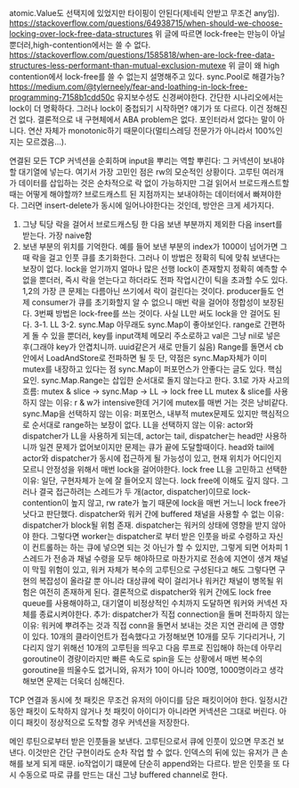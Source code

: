 atomic.Value도 선택지에 있었지만 타이핑이 안된다(제네릭 안받고 무조건 any임).
https://stackoverflow.com/questions/64938715/when-should-we-choose-locking-over-lock-free-data-structures
위 글에 따르면 lock-free는 만능이 아닐뿐더러,high-contention에서는 쓸 수 없다.
https://stackoverflow.com/questions/1585818/when-are-lock-free-data-structures-less-performant-than-mutual-exclusion-mutexe
위 글이 왜 high contention에서 lock-free를 쓸 수 없는지 설명해주고 있다. sync.Pool로 해결가능?
https://medium.com/@tylerneely/fear-and-loathing-in-lock-free-programming-7158b1cdd50c
유지보수성도 신경써야한다. 간단한 시나리오에서는 lock이 더 명확하다. 그러나 lock이 중첩되기 시작하면? 얘기가 또 다르다. 이건 정해진 건 없다.
결론적으로 내 구현체에서 ABA problem은 없다. 포인터라서 없다는 말이 아니다. 연산 자체가 monotonic하기 때문이다(멀티스레딩 전문가가 아니라서 100%인지는 모르겠음...).


연결된 모든 TCP 커넥션을 순회하며 input을 뿌리는 역할
뿌린다: 그 커넥션이 보내야 할 대기열에 넣는다.
여기서 가장 고민인 점은 rw의 모순적인 상황이다.
고루틴 여러개가 데이터를 삽입하는 것은 순차적으로 락 없이 가능하지만
그걸 읽어서 브로드캐스트할 때는 어떻게 해야할까?
브로드캐스트 된 지점까지는 보내야하는 데이터에서 빠져야한다.
그러면 insert-delete가 동시에 일어나야한다는 것인데, 방안은 크게 세가지다.
1. 그냥 틱당 락을 걸어서 브로드캐스팅 한 다음 보낸 부분까지 제외한 다음 insert를 받는다. 가장 naive함
2. 보낸 부분의 위치를 기억한다. 예를 들어 보낸 부분의 index가 1000이 넘어가면 그때 락을 걸고 인풋 큐를 초기화한다. 그러나 이 방법은 정확히 틱에 맞춰 보낸다는 보장이 없다.
lock을 얻기까지 얼마나 많은 선행 lock이 존재할지 정확히 예측할 수 없을 뿐더러, 즉시 락을 얻는다고 하더라도 전파 작업시간이 틱을 초과할 수도 있다.
1,2의 가장 큰 문제는 다름아닌 쓰기에서 락이 걸린다는 것이다. producer들도 언제 consumer가 큐를 초기화할지 알 수 없으니 매번 락을 걸어야 정합성이 보장된다.
3번째 방법은 lock-free를 쓰는 것이다. 사실 LL만 써도 lock을 안 걸어도 된다.
3-1. LL
3-2. sync.Map
아무래도 sync.Map이 좋아보인다. range로 간편하게 돌 수 있을 뿐더러, key를 input객체 메모리 주소로하고 val은 그냥 nil로 넣은 후(그래야 key가 안겹치니까. uuid같은거 새로 만들기 싫음)
Range를 돌면서 cb안에서 LoadAndStore로 전파하면 될 듯
단, 약점은 sync.Map자체가 이미 mutex를 내장하고 있다는 점
sync.Map이 퍼포먼스가 안좋다는 글도 있다.
핵심 요인. sync.Map.Range는 삽입한 순서대로 돌지 않는다고 한다.
3.1로 가자
사고의 흐름: mutex & slice -> sync.Map -> LL -> lock free LL
mutex & slice를 사용하지 않는 이유: r & w가 intensive한데 거기에 mutex를 매번 거는 것은 낭비같다.
sync.Map을 선택하지 않는 이유: 퍼포먼스, 내부적 mutex문제도 있지만 핵심적으로 순서대로 range하는 보장이 없다.
LL을 선택하지 않는 이유: actor와 dispatcher가 LL을 사용하게 되는데, actor는 tail, dispatcher는 head만 사용하니까 일견 문제가 없어보이지만
문제는 큐가 끝에 도달할때이다. head와 tail에 actor와 dispatcher가 동시에 접근하게 될 가능성이 있고, 현재 위치가 어디인지 모르니 안정성을 위해서 매번 lock을 걸어야한다.
lock free LL을 고민하고 선택한 이유: 일단, 구현자체가 눈에 잘 들어오지 않는다. lock free에 이해도 깊지 않다.
그러나 결국 접근하려는 스레드가 두 개(actor, dispatcher)이므로 lock-contention이 높지 않고, rw rate가 높기 때문에 lock을 매번 거느니 lock free가 낫다고 판단했다.
dispatcher와 워커 간에 buffered 채널을 사용할 수 없는 이유: dispatcher가 block될 위험 존재. dispatcher는 워커의 상태에 영향을 받지 않아야 한다.
그렇다면 worker는 dispatcher로 부터 받은 인풋을 바로 수령하고 자신이 컨트롤하는 하는 큐에 넣으면 되는 것 아닌가 할 수 있지만,
그렇게 되면 어차피 1스레드가 전송과 채널 수령을 모두 해야하므로 마찬가지로 전송에 지연이 생겨 채널이 막힐 위험이 있고,
워커 자체가 복수의 고루틴으로 구성된다고 해도 그렇다면 구현의 복잡성이 올라갈 뿐 아니라 대상큐에 락이 걸리거나 워커간 채널이 병목될 위험은 여전히 존재하게 된다.
결론적으로 dispatcher와 워커 간에도 lock free queue를 사용해야하고, 대기열이 비정상적인 수치까지 도달하면 워커와 커넥션 자체를 종료시켜야한다.
추가: dispatcher가 직접 connection을 돌며 전파하지 않는이유: 워커에 뿌려주는 것과 직접 conn을 돌면서 보내는 것은 지연 관리에 큰 영향이 있다.
10개의 클라이언트가 접속했다고 가정해보면 10개를 모두 기다리거나,
기다리지 않기 위해선 10개의 고루틴을 띄우고 다음 루프로 진입해야 하는데 아무리 goroutine이 경량이라지만
빠른 속도로 spin을 도는 상황에서 매번 복수의 goroutine을 띄울수도 없거니와,
유저가 10이 아니라 100명, 1000명이라고 생각해보면 문제는 더욱더 심해진다.

TCP 연결과 동시에 첫 패킷은 무조건 유저의 아이디를 담은 패킷이어야 한다.
일정시간 동안 패킷이 도착하지 않거나 첫 패킷이 아이디가 아니라면 커넥션은 그대로 버린다.
아이디 패킷이 정상적으로 도착할 경우 커넥션을 저장한다.

메인 루틴으로부터 받은 인풋들을 보낸다. 고루틴으로서 큐에 인풋이 있으면 무조건 보낸다.
이것만은 간단 구현이라도 순차 작업 할 수 없다. 인덱스의 뒤에 있는 유저가 큰 손해를 보게 되게 때문.
io작업이기 떄문에 단순히 append와는 다르다.
받은 인풋을 또 다시 수동으로 따로 큐를 만드는 대신 그냥 buffered channel로 한다.